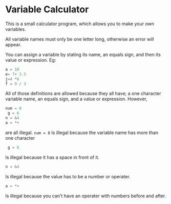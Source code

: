 # Variable Calculator
This is a small calculator program, which allows you to make your own variables.

All variable names must only be one letter long, otherwise an error will appear.

You can assign a variable by stating its name, an equals sign, and then its value or expression. Eg:
```python
a = 10
e= 7+ 3.5
j=4 *6
f = 9 / 3
```
All of those definitions are allowed because they all have; a one character variable name, an equals sign, and a value or expression. However,
```python
num = 8
 g = 6
n = &4
a = *+
```
are all illegal.
`num = 8`
Is illegal because the variable name has more than one character
```python
 g = 6
```
Is illegal because it has a space in front of it.
```python
n = &4
```
Is illegal because the value has to be a number or operater.
```python
a = *+
```
Is illegal because you can't have an operater with numbers before and after.
